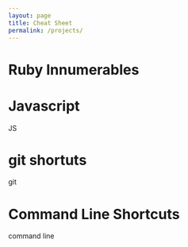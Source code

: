 ```yaml
---
layout: page
title: Cheat Sheet
permalink: /projects/
---
```


# Ruby Innumerables


# Javascript
JS

# git shortuts
git

# Command Line Shortcuts
command line
